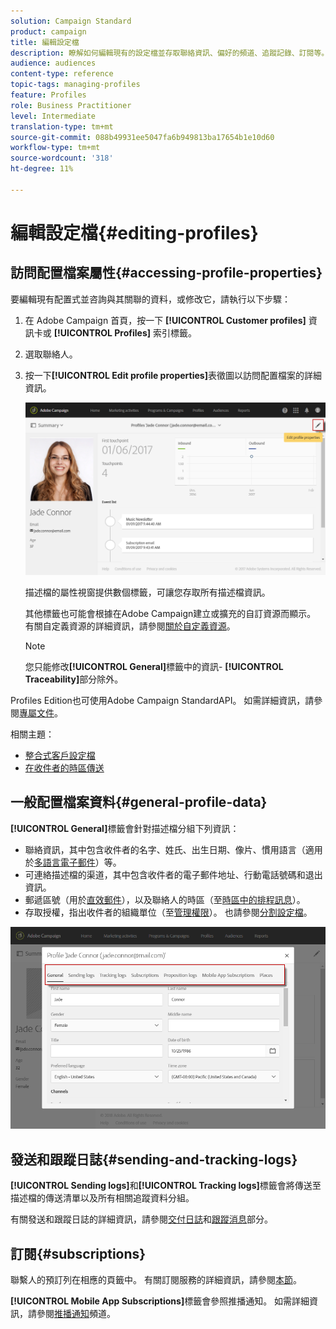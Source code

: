 ```yaml
---
solution: Campaign Standard
product: campaign
title: 編輯設定檔
description: 瞭解如何編輯現有的設定檔並存取聯絡資訊、偏好的頻道、追蹤記錄、訂閱等。
audience: audiences
content-type: reference
topic-tags: managing-profiles
feature: Profiles
role: Business Practitioner
level: Intermediate
translation-type: tm+mt
source-git-commit: 088b49931ee5047fa6b949813ba17654b1e10d60
workflow-type: tm+mt
source-wordcount: '318'
ht-degree: 11%

---
```



# 編輯設定檔{#editing-profiles}

## 訪問配置檔案屬性{#accessing-profile-properties}

要編輯現有配置式並咨詢與其關聯的資料，或修改它，請執行以下步驟：

1. 在 Adobe Campaign 首頁，按一下 **[!UICONTROL Customer profiles]** 資訊卡或 **[!UICONTROL Profiles]** 索引標籤。
1. 選取聯絡人。
1. 按一下&#x200B;**[!UICONTROL Edit profile properties]**&#x200B;表徵圖以訪問配置檔案的詳細資訊。

   ![](assets/profile_creation2.png)

   描述檔的屬性視窗提供數個標籤，可讓您存取所有描述檔資訊。

   其他標籤也可能會根據在Adobe Campaign建立或擴充的自訂資源而顯示。 有關自定義資源的詳細資訊，請參閱[關於自定義資源](../../developing/using/data-model-concepts.md)。

   >[!NOTE]
   >
   >您只能修改&#x200B;**[!UICONTROL General]**&#x200B;標籤中的資訊- **[!UICONTROL Traceability]**&#x200B;部分除外。

Profiles Edition也可使用Adobe Campaign StandardAPI。 如需詳細資訊，請參閱[專屬文件](../../api/using/updating-profiles.md)。

相關主題：

* [整合式客戶設定檔](../../audiences/using/integrated-customer-profile.md)
* [在收件者的時區傳送](../../sending/using/sending-messages-at-the-recipient-s-time-zone.md)

## 一般配置檔案資料{#general-profile-data}

**[!UICONTROL General]**&#x200B;標籤會針對描述檔分組下列資訊：

* 聯絡資訊，其中包含收件者的名字、姓氏、出生日期、像片、慣用語言（適用於[多語言電子郵件](../../channels/using/creating-a-multilingual-email.md)）等。
* 可連絡描述檔的渠道，其中包含收件者的電子郵件地址、行動電話號碼和退出資訊。
* 郵遞區號（用於[直效郵件](../../channels/using/about-direct-mail.md)），以及聯絡人的時區（至[時區中的排程訊息](../../sending/using/sending-messages-at-the-recipient-s-time-zone.md)）。
* 存取授權，指出收件者的組織單位（至[管理權限](../../administration/using/about-access-management.md)）。 也請參閱[分割設定檔](../../administration/using/organizational-units.md#partitioning-profiles)。

![](assets/profile_creation4.png)

## 發送和跟蹤日誌{#sending-and-tracking-logs}

**[!UICONTROL Sending logs]**&#x200B;和&#x200B;**[!UICONTROL Tracking logs]**&#x200B;標籤會將傳送至描述檔的傳送清單以及所有相關追蹤資料分組。

有關發送和跟蹤日誌的詳細資訊，請參閱[交付日誌](../../sending/using/monitoring-a-delivery.md#delivery-logs)和[跟蹤消息](../../sending/using/tracking-messages.md)部分。

## 訂閱{#subscriptions}

聯繫人的預訂列在相應的頁籤中。 有關訂閱服務的詳細資訊，請參閱[本節](../../audiences/using/about-subscriptions.md)。

**[!UICONTROL Mobile App Subscriptions]**&#x200B;標籤會參照推播通知。 如需詳細資訊，請參閱[推播通知](../../channels/using/about-push-notifications.md)頻道。
